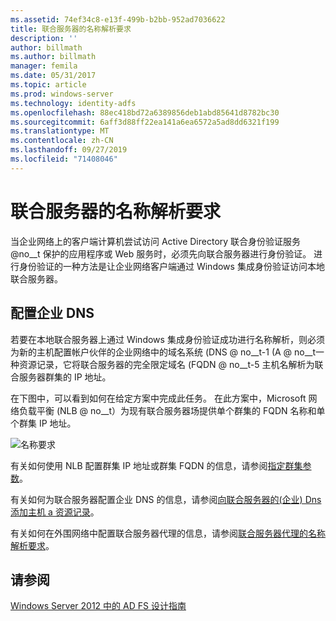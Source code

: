 ```yaml
---
ms.assetid: 74ef34c8-e13f-499b-b2bb-952ad7036622
title: 联合服务器的名称解析要求
description: ''
author: billmath
ms.author: billmath
manager: femila
ms.date: 05/31/2017
ms.topic: article
ms.prod: windows-server
ms.technology: identity-adfs
ms.openlocfilehash: 88ec418bd72a6389856deb1abd85641d8782bc30
ms.sourcegitcommit: 6aff3d88ff22ea141a6ea6572a5ad8dd6321f199
ms.translationtype: MT
ms.contentlocale: zh-CN
ms.lasthandoff: 09/27/2019
ms.locfileid: "71408046"
---
```

# <a name="name-resolution-requirements-for-federation-servers"></a>联合服务器的名称解析要求

当企业网络上的客户端计算机尝试访问 Active Directory 联合身份验证服务 @no__t 保护的应用程序或 Web 服务时，必须先向联合服务器进行身份验证。 进行身份验证的一种方法是让企业网络客户端通过 Windows 集成身份验证访问本地联合服务器。  
  
## <a name="configure-corporate-dns"></a>配置企业 DNS  
若要在本地联合服务器上通过 Windows 集成身份验证成功进行名称解析，则必须为新的主机配置帐户伙伴的企业网络中的域名系统 \(DNS @ no__t-1 \(A @ no__t一种资源记录，它将联合服务器的完全限定域名 \(FQDN @ no__t-5 主机名解析为联合服务器群集的 IP 地址。  
  
在下图中，可以看到如何在给定方案中完成此任务。 在此方案中，Microsoft 网络负载平衡 \(NLB @ no__t）为现有联合服务器场提供单个群集的 FQDN 名称和单个群集 IP 地址。  
  
![名称要求](media/adfs2_deploy_single_fs.gif)  
  
有关如何使用 NLB 配置群集 IP 地址或群集 FQDN 的信息，请参阅[指定群集参数](https://go.microsoft.com/fwlink/?LinkId=75282)。  
  
有关如何为联合服务器配置企业 DNS 的信息，请参阅[向联合服务器的&#40;企业&#41; Dns 添加主机 a 资源记录](../../ad-fs/deployment/Add-a-Host--A--Resource-Record-to-Corporate-DNS-for-a-Federation-Server.md)。  
  
有关如何在外围网络中配置联合服务器代理的信息，请参阅[联合服务器代理的名称解析要求](Name-Resolution-Requirements-for-Federation-Server-Proxies.md)。  
  

## <a name="see-also"></a>请参阅
[Windows Server 2012 中的 AD FS 设计指南](AD-FS-Design-Guide-in-Windows-Server-2012.md)
